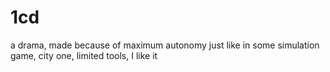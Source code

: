 # 1cd
a drama, made because of maximum autonomy just like in some simulation game, city one, limited tools, I like it
